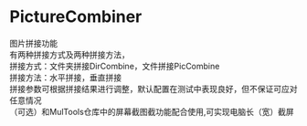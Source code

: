 # PictureCombiner
 图片拼接功能
 <br>
有两种拼接方式及两种拼接方法，
 <br>
 拼接方式：文件夹拼接DirCombine，文件拼接PicCombine
 <br>
 拼接方法：水平拼接，垂直拼接
 <br>
 拼接参数可根据拼接结果进行调整，默认配置在测试中表现良好，但不保证可应对任意情况
 <br>
 （可选）和MulTools仓库中的屏幕截图截功能配合使用,可实现电脑长（宽）截屏

